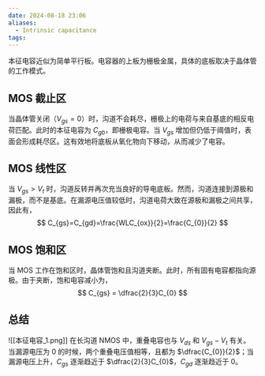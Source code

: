 ```yaml
---
date: 2024-08-18 23:06
aliases:
  - Intrinsic capacitance
tags: 
---
```

本征电容近似为简单平行板。电容器的上板为栅极金属，具体的底板取决于晶体管的工作模式。

## MOS 截止区

当晶体管关闭（$V_{gs}= 0$）时，沟道不会耗尽，栅极上的电荷与来自基底的相反电荷匹配。此时的本征电容为 $C_{gb}$，即栅极电容。当 $V_{gs}$ 增加但仍低于阈值时，表面会形成耗尽区。这有效地将底板从氧化物向下移动，从而减少了电容。

## MOS 线性区

当 $V_{gs}>V_{t}$ 时，沟道反转并再次充当良好的导电底板。然而，沟道连接到源极和漏极，而不是基底。在漏源电压值较低时，沟道电荷大致在源极和漏极之间共享，因此有，
$$
C_{gs}=C_{gd}=\frac{WLC_{ox}}{2}=\frac{C_{0}}{2}
$$

## MOS 饱和区

当 MOS 工作在饱和区时，晶体管饱和且沟道夹断。此时，所有固有电容都指向源极。由于夹断，饱和电容减小为，
$$
C_{gs} = \dfrac{2}{3}C_{0}
$$

## 总结

![[本征电容_1.png]]
在长沟道 NMOS 中，重叠电容也与 $V_{ds}$ 和 $V_{gs}-V_{t}$ 有关。当漏源电压为 0 的时候，两个重叠电压值相等，且都为 $\dfrac{C_{0}}{2}$；当漏源电压上升，$C_{gs}$ 逐渐趋近于 $\dfrac{2}{3}C_{0}$，$C_{gd}$ 逐渐趋近于 0。
